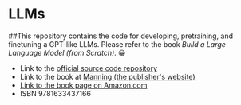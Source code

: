 # LLMs
##This repository contains the code for developing, pretraining, and finetuning a GPT-like LLMs. Please refer to the book *Build a Large Language Model (from Scratch)*. 😀
- Link to the [official source code repository](https://github.com/rasbt/LLMs-from-scratch)
- Link to the book at [Manning (the publisher's website)](https://www.manning.com/books/build-a-large-language-model-from-scratch?utm_source=raschka&utm_medium=affiliate&utm_campaign=book_raschka_build_12_12_23&a_aid=raschka&a_bid=4c2437a0&chan=mm_github)
- [Link to the book page on Amazon.com](https://www.amazon.com/gp/product/1633437167)
- ISBN 9781633437166
